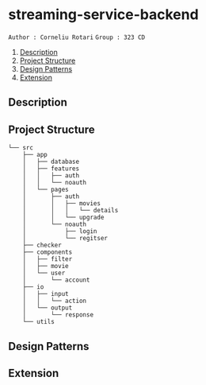 # streaming-service-backend
`Author : Corneliu Rotari` `Group : 323 CD`

1. [Description](#desc)
2. [Project Structure](#struct)
3. [Design Patterns](#dp)
4. [Extension](#ext)

## Description <a name="desc"></a>

## Project Structure <a name="struct"></a>
```
└── src
    ├── app
    │   ├── database
    │   ├── features
    │   │   ├── auth
    │   │   └── noauth
    │   └── pages
    │       ├── auth
    │       │   ├── movies
    │       │   │   └── details
    │       │   └── upgrade
    │       └── noauth
    │           ├── login
    │           └── regitser
    ├── checker
    ├── components
    │   ├── filter
    │   ├── movie
    │   └── user
    │       └── account
    ├── io
    │   ├── input
    │   │   └── action
    │   └── output
    │       └── response
    └── utils
```
## Design Patterns <a name="dp"></a>
## Extension <a name="ext"></a>
